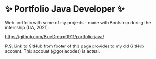 # :sparkles: Portfolio Java Developer :sparkles:
Web portfolio with some of my projects - made with Bootstrap during the internship (LIA, 2021). 

https://github.com/BlueDream0911/portfolio-java/

P.S. Link to GitHub from footer of this page provides to my old GitHub account. This account (@gosiacodes) is actual.

